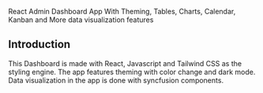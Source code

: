 React Admin Dashboard App With Theming, Tables, Charts, Calendar, Kanban and More data visualization features

## Introduction
This Dashboard is made with React, Javascript and Tailwind CSS as the styling engine. The app features theming with color change and dark mode. Data visualization in the app is done with syncfusion components. 
